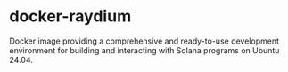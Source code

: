 # docker-raydium
Docker image providing a comprehensive and ready-to-use development environment for building and interacting with Solana programs on Ubuntu 24.04.
